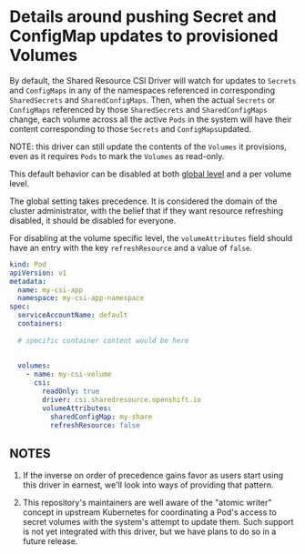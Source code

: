 # Details around pushing Secret and ConfigMap updates to provisioned Volumes

By default, the Shared Resource CSI Driver will watch for updates to `Secrets` and 
`ConfigMaps` in any of the namespaces referenced in corresponding `SharedSecrets` and 
`SharedConfigMaps`.  Then, when the actual `Secrets` or `ConfigMaps` referenced by those
`SharedSecrets` and `SharedConfigMaps` change, each volume across all the active `Pods`
in the system will have their content corresponding to those `Secrets` and `ConfigMaps`updated.

NOTE: this driver can still update the contents of the `Volumes` it provisions, even as it 
requires `Pods` to mark the `Volumes` as read-only.

This default behavior can be disabled at both [global level](config.md) and a per volume level.

The global setting takes precedence.  It is considered the domain of the cluster administrator,
with the belief that if they want resource refreshing disabled, it should be disabled for everyone.

For disabling at the volume specific level, the `volumeAttributes` field should have an entry with the 
key `refreshResource` and a value of `false`.

```yaml
kind: Pod
apiVersion: v1
metadata:
  name: my-csi-app
  namespace: my-csi-app-namespace
spec:
  serviceAccountName: default
  containers:
  
  # specific container content would be here
  
  
  volumes:
    - name: my-csi-volume
      csi:
        readOnly: true
        driver: csi.sharedresource.openshift.io
        volumeAttributes:
          sharedConfigMap: my-share
          refreshResource: false
```

## NOTES

1) If the inverse on order of precedence gains favor as users start using this driver in earnest, we'll 
look into ways of providing that pattern.

2) This repository's maintainers are well aware of the "atomic writer" concept in upstream Kubernetes for coordinating
a Pod's access to secret volumes with the system's attempt to update them.  Such support is not yet integrated with
this driver, but we have plans to do so in a future release.
